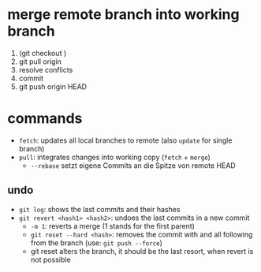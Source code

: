 # merge remote branch into working branch 

1. (git checkout <working>)
2. git pull origin <remote>
3. resolve conflicts
4. commit
5. git push origin HEAD

# commands
- `fetch`: updates all local branches to remote (also `update` for single branch)
- `pull`: integrates changes into working copy (`fetch` + `merge`)
    - `--rebase` setzt eigene Commits an die Spitze von remote HEAD 

## undo
- `git log`: shows the last commits and their hashes
- `git revert <hash1> <hash2>`: undoes the last commits in a new commit
  - `-m 1`: reverts a merge (1 stands for the first parent)
  - `git reset --hard <hash>`: removes the commit with <hash> and all following from the branch (use: `git push --force`)
  - git reset alters the branch, it should be the last resort, when revert is not possible  